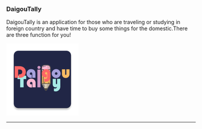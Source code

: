 ### DaigouTally
 DaigouTally is an application for those who are traveling or studying in foreign country and have time to buy some things for the domestic.There are three function for you!  

[![](/app/src/main/res/mipmap-xxxhdpi/ic_launcher.png "Click here to see demo!")][demo]

---------------------------------------

[demo]:https://zhuanlan.zhihu.com/p/36835443 "demo"
